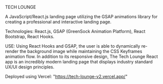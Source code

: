 TECH LOUNGE 

A JavaScript/React.js landing page utilizing the GSAP animations library for creating a professional and interactive landing page.

Technologies: 
React.js, GSAP (GreenSock Animation Platform), React Bootstrap, React Hooks.

USE:
Using React Hooks and GSAP, the user is able to dynamically re-render the background image while maintaining the CSS Keyframes animation flow. In addition to its responsive design, The Tech Lounge React app is an incredibly modern landing page that displays industry standard UX/UI design principles.

Deployed using Vercel: "https://tech-lounge-v2.vercel.app/"
